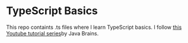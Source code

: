 # TypeScript Basics

This repo containts .ts files where I learn TypeScript basics. I follow [this Youtube tutorial series](https://www.youtube.com/watch?v=YPShu0H3RbM&list=PLqq-6Pq4lTTanfgsbnFzfWUhhAz3tIezU)by Java Brains.
